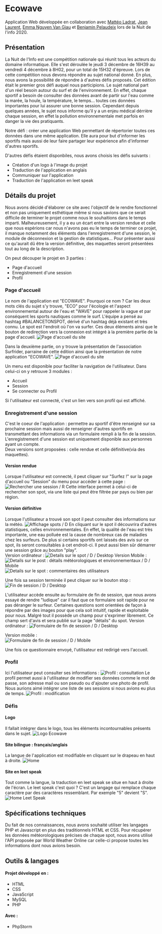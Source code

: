 # Ecowave
Application Web développée en collaboration avec [Mattéo Ladrat](https://github.com/Apokalypt), [Jean Laurent](https://github.com/jeanlrnt), [Emma Nguyen Van Giau](https://github.com/Emma-NVG) et [Benjamin Pelaudeix](https://github.com/Benjamin-Pelaudeix) lors de la Nuit de l'info 2020. 

## Présentation 
La Nuit de l'Info est une compétition nationale qui réunit tous les acteurs du domaine informatique. Elle s'est déroulée le jeudi 3 décembre de 16H39 au vendredi 4 décembre à 8H02, pour un total de 15H32 d'épreuve. Lors de cette compétition nous devons répondre au sujet national donné. En plus, nous avons la possibilité de répondre à d'autres défis proposés. Cet édition était le premier gros défi auquel nous participions.
Le sujet national part d'un réel besoin autour du surf et de l'environnement. En effet, chaque sportif a besoin de consulter des données avant de partir sur l'eau comme la marée, la houle, la température, le temps... toutes ces données importantes pour lui assurer une bonne session. Cependant depuis quelques années, le sujet nous informe qu'il y a un enjeu médical dérrière chaque session, en effet la pollution environnementale met parfois en danger la vie des pratiquants.

Notre défi : créer une application Web permettant de répertorier toutes ces données dans une même application. Elle aura pour but d'informer les sportifs mais aussi de leur faire partager leur expérience afin d'informer d'autres sportifs. 

D'autres défis étaient disponbiles, nous avons choisis les défis suivants : 
* Création d'un logo à l'image du projet
* Traduction de l'application en anglais
* Communiquer sur l'application
* Traduction de l'application en leet speak


## Détails du projet
Nous avons décidé d'élaborer ce site avec l'objectif de le rendre fonctionnel et non pas uniquement esthétique même si nous savions que ce serait difficile de terminer le projet comme nous le souhaitions dans le temps imparti. 
Malheureusement, il y a eu un écart entre la version rendue et celle que nous espérions car nous n'avons pas eu le temps de terminer ce projet, il manque notamment des éléments dans l'enregistrement d'une session, le module de déconnexion et la gestion de statistiques...
Pour présenter aussi ce qu'aurait dû être la version définitive, des maquettes seront présentées tout au long de la description.

On peut découper le projet en 3 parties : 
* Page d'accueil
* Enregistrement d'une session
* Profil

### Page d'accueil 
Le nom de l'application est "ECOWAVE". Pourquoi ce nom ? Car les deux mots clés du sujet s'y trouve, "ECO" pour l'écologie et l'aspect environnemental autour de l'eau et "WAVE" pour rappeler la vague et par conséquent les sports nautiques comme le surf.
L'équipe a pensé au hashtag #BALANCETONSPOT, dérivé d'un hashtag déjà existant et très connu. Le spot est l'endroit où l'on va surfer. 
Ces deux éléments ainsi que le bouton de redirection vers la connexion est intégré à la première partie de la page d'accueil.
![Page d'accueil du site](screenshots/home.png)

Dans la deuxième partie, on y trouve la présentation de l'association Surfrider, parraine de cette édition ainsi que la présentation de notre application "ECOWAVE".
![Page d'accueil du site](screenshots/home2.png)

Un menu est disponible pour faciliter la navigation de l'utilisateur. Dans celui-ci on y retrouve 3 modules : 
* Accueil
* Session 
* Se connecter ou Profil

Si l'utilisateur est connecté, c'est un lien vers son profil qui est affiché. 

### Enregistrement d'une session
C'est le coeur de l'application : permettre au sportif d'être renseigné sur sa prochaine session mais aussi de renseigner d'autres sportifs en transmettant des informations via un formulaire rempli à la fin de la session. 
L'enregistrement d'une session est uniquement disponible aux personnes ayant un compte.  
Deux versions sont proposées : celle rendue et celle définitive(via des maquettes).

#### Version rendue 
Lorsque l'utilisateur est connecté, il peut cliquer sur "Surfez !" sur la page d'accueil ou "Session" du menu pour accéder à cette page :
![Rechercher une session / R](screenshots/searchSession.png)
Cette interface permet à celui-ci de rechercher son spot, via une liste qui peut être filtrée par pays ou bien par région. 

#### Version définitive
Lorsque l'utilisateur a trouvé son spot il peut consulter des informations sur la météo.
![Affichage spots / D](mockupDesktop/spotDetails.jpeg)
En cliquant sur le spot il découvrira d'autres statistiques, celles environnementales. En effet, la qualité de l'eau est très importante, une eau polluée est la cause de nombreux cas de maladies chez les surfeurs. De plus si certains sportifs ont laissés des avis sur ce spot, ils seront consultables à cet endroit-ci.
Il peut aussi bien sûr démarrer une session grâce au bouton "play".    
Version ordinateur : 
![Details sur le spot / D / Desktop](mockupDesktop/launchSession.jpg)
Version Mobile :   
![Details sur le post  : détails météorologiques et environnementaux / D / Mobile](mockupMobile/launchSessionBis.png)       
![Details sur le spot : commentaires des utilisateurs](mockupMobile/noticeSpotBis.png)

Une fois sa session terminée il peut cliquer sur le bouton stop : 
![Fin de session / D / Desktop](mockupDesktop/closeSession.jpg)

L'utilisateur accède ensuite au formulaire de fin de session, que nous avons essayé de rendre "ludique" car il faut que ce formulaire soit rapide pour ne pas déranger le surfeur. 
Certaines questions sont orientées de façon à répondre par des images pour que cela soit intuitif, rapide et exploitable pour nous. 
Malgré tout il possède un champ pour s'exprimer librement. Ce champ sert d'avis et sera publié sur la page "détails" du spot.
Version ordinateur : 
![Formulaire de fin de session / D / Desktop](mockupDesktop/sessionForm.jpg)

Version mobile :          
![Formulaire de fin de session / D / Mobile](mockupMobile/sessionForm1Bis.png)

Une fois ce questionnaire envoyé, l'utilisateur est redirigé vers l'accueil. 

### Profil
Ici l'utilisateur peut consulter ses informations : 
![Profil : consultation](screenshots/profile.png)
Le profil permet aussi à l'utilisateur de modifier ses données comme le mot de passe, son adresse mail ou son pseudo ou d'ajouter une photo de profil. 
Nous aurions aimé intégrer une liste de ses sessions si nous avions eu plus de temps.
![Profil : modification](screenshots/modifyProfil.png)

### Défis 

#### Logo
Il fallait intégrer dans le logo, tous les éléments incontournables présents dans le sujet. 
![Logo Ecowave](LogoBis.png)

#### Site bilingue : français/anglais
La langue de l'application est modifiable en cliquant sur le drapeau en haut à droite.
![Home](screenshots/homeEnglish.png)

#### Site en leet speak 
Tout comme la langue, la traduction en leet speak se situe en haut à droite de l'écran.
Le leet speak c'est quoi ? C'est un langage qui remplace chaque caractère par des caractères ressemblant. Par exemple "5" devient "S". 
![Home Leet Speak ](screenshots/leetSpeak.png)

## Spécifications techniques
Du fait de nos connaissances, nous avons souhaité utiliser les langages PHP et Javascript en plus des traditionnels HTML et CSS. 
Pour récupérer les données météorologiques précises de chaque spot, nous avons utilisé l'API proposée par World Weather Online car celle-ci propose toutes les informations dont nous avions besoin.

## Outils & langages

#### Projet développé en : 
- HTML
- CSS
- JavaScript
- MySQL
- PHP

#### Avec : 
- PhpStorm
